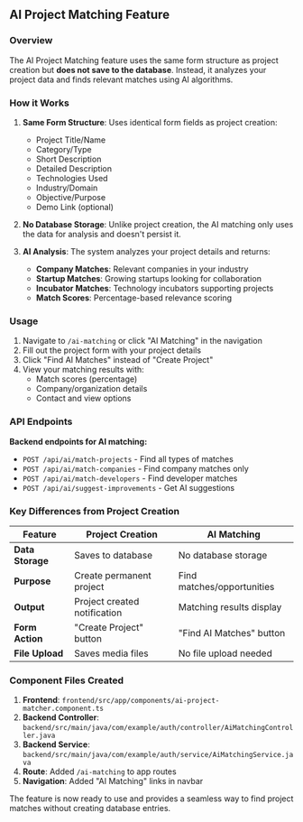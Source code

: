 ## AI Project Matching Feature

### Overview
The AI Project Matching feature uses the same form structure as project creation but **does not save to the database**. Instead, it analyzes your project data and finds relevant matches using AI algorithms.

### How it Works

1. **Same Form Structure**: Uses identical form fields as project creation:
   - Project Title/Name
   - Category/Type
   - Short Description
   - Detailed Description
   - Technologies Used
   - Industry/Domain
   - Objective/Purpose
   - Demo Link (optional)

2. **No Database Storage**: Unlike project creation, the AI matching only uses the data for analysis and doesn't persist it.

3. **AI Analysis**: The system analyzes your project details and returns:
   - **Company Matches**: Relevant companies in your industry
   - **Startup Matches**: Growing startups looking for collaboration
   - **Incubator Matches**: Technology incubators supporting projects
   - **Match Scores**: Percentage-based relevance scoring

### Usage

1. Navigate to `/ai-matching` or click "AI Matching" in the navigation
2. Fill out the project form with your project details
3. Click "Find AI Matches" instead of "Create Project"
4. View your matching results with:
   - Match scores (percentage)
   - Company/organization details
   - Contact and view options

### API Endpoints

**Backend endpoints for AI matching:**
- `POST /api/ai/match-projects` - Find all types of matches
- `POST /api/ai/match-companies` - Find company matches only
- `POST /api/ai/match-developers` - Find developer matches
- `POST /api/ai/suggest-improvements` - Get AI suggestions

### Key Differences from Project Creation

| Feature | Project Creation | AI Matching |
|---------|-----------------|-------------|
| **Data Storage** | Saves to database | No database storage |
| **Purpose** | Create permanent project | Find matches/opportunities |
| **Output** | Project created notification | Matching results display |
| **Form Action** | "Create Project" button | "Find AI Matches" button |
| **File Upload** | Saves media files | No file upload needed |

### Component Files Created

1. **Frontend**: `frontend/src/app/components/ai-project-matcher.component.ts`
2. **Backend Controller**: `backend/src/main/java/com/example/auth/controller/AiMatchingController.java`
3. **Backend Service**: `backend/src/main/java/com/example/auth/service/AiMatchingService.java`
4. **Route**: Added `/ai-matching` to app routes
5. **Navigation**: Added "AI Matching" links in navbar

The feature is now ready to use and provides a seamless way to find project matches without creating database entries.
